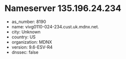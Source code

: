 # Nameserver 135.196.24.234

* as_number: 8190
* name: vivg0110-024-234.cust.uk.mdnx.net.
* city: Unknown
* country: US
* organization: MDNX
* version: 9.6-ESV-R4
* dnssec: false
